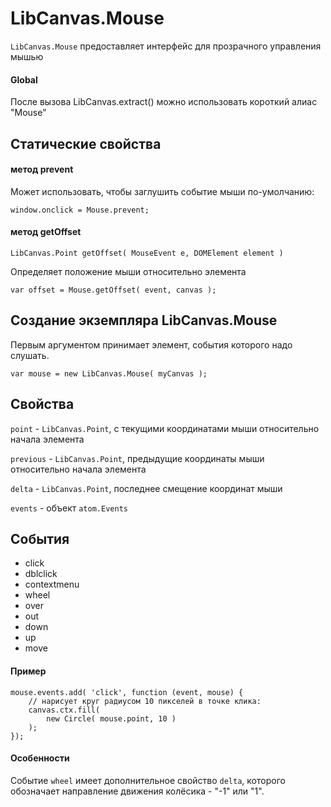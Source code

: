 LibCanvas.Mouse
===============

`LibCanvas.Mouse` предоставляет интерфейс для прозрачного управления мышью

#### Global

После вызова LibCanvas.extract() можно использовать короткий алиас "Mouse"

## Статические свойства

#### метод prevent

Может использовать, чтобы заглушить событие мыши по-умолчанию:

	window.onclick = Mouse.prevent;

#### метод getOffset

	LibCanvas.Point getOffset( MouseEvent e, DOMElement element )

Определяет положение мыши относительно элемента

	var offset = Mouse.getOffset( event, canvas );
	
## Создание экземпляра LibCanvas.Mouse

Первым аргументом принимает элемент, события которого надо слушать. 

	var mouse = new LibCanvas.Mouse( myCanvas );
	

## Свойства

`point` - `LibCanvas.Point`, с текущими координатами мыши относительно начала элемента

`previous` - `LibCanvas.Point`, предыдущие координаты мыши относительно начала элемента

`delta` - `LibCanvas.Point`, последнее смещение координат мыши

`events` - объект `atom.Events`

## События

* click
* dblclick
* contextmenu
* wheel
* over
* out
* down
* up
* move

#### Пример

	mouse.events.add( 'click', function (event, mouse) {
		// нарисует круг радиусом 10 пикселей в точке клика:
		canvas.ctx.fill(
			new Circle( mouse.point, 10 )
		);
	});

#### Особенности

Событие `wheel` имеет дополнительное свойство `delta`, которого обозначает направление движения колёсика - "-1" или "1".

